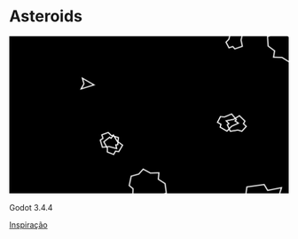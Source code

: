 # Asteroids

![captura de tela asteroids](docs/screenshot.png)

Godot 3.4.4

[Inspiração](https://www.youtube.com/watch?v=_TKiRvGfw3Q)
